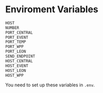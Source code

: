 # Enviroment Variables

```sh
HOST
NUMBER
PORT_CENTRAL
PORT_EVENT
PORT_TEMP
PORT_WPP
PORT_LEON
SEND_ENDPOINT
HOST_CENTRAL
HOST_EVENT
HOST_LEON
HOST_WPP
```

You need to set up these variables in `.env`.